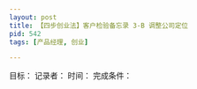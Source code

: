 ```yaml
---
layout: post
title: 【四步创业法】客户检验备忘录 3-B 调整公司定位
pid: 542
tags: [产品经理, 创业]

---
```


目标：
记录者：
时间：
完成条件：



